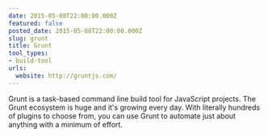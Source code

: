 ```yaml
---
date: 2015-05-08T22:00:00.000Z
featured: false
posted_date: 2015-05-08T22:00:00.000Z
slug: grunt
title: Grunt
tool_types:
- build-tool
urls:
  website: http://gruntjs.com/
---
```


Grunt is a task-based command line build tool for JavaScript projects. The Grunt ecosystem is huge and it's growing every day. With literally hundreds of plugins to choose from, you can use Grunt to automate just about anything with a minimum of effort.





